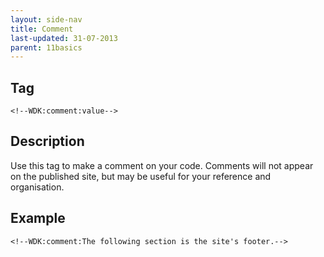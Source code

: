 ```yaml
---
layout: side-nav
title: Comment
last-updated: 31-07-2013
parent: 11basics
---
```


## Tag

`<!--WDK:comment:value-->`

## Description

Use this tag to make a comment on your code. 
Comments will not appear on the published site, but may be useful for your reference and organisation.

## Example

~~~
<!--WDK:comment:The following section is the site's footer.-->
~~~